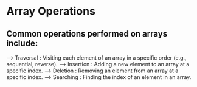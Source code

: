 # Array Operations
## Common operations performed on arrays include:

--> Traversal : Visiting each element of an array in a specific order (e.g., sequential, reverse).
--> Insertion : Adding a new element to an array at a specific index.
--> Deletion  : Removing an element from an array at a specific index.
--> Searching : Finding the index of an element in an array.

